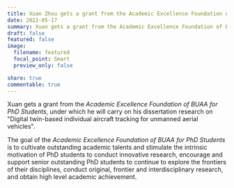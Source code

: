 ```yaml
---
title: Xuan Zhou gets a grant from the Academic Excellence Foundation of BUAA for PhD Students.
date: 2022-05-17
summary: Xuan gets a grant from the Academic Excellence Foundation of BUAA for PhD Students, under which he will carry on his dissertation research on the digital-twin-based individual aircraft tracking technology.
draft: false
featured: false
image:
  filename: featured
  focal_point: Smart
  preview_only: false

share: true
commentable: true
---
```

Xuan gets a grant from the *Academic Excellence Foundation of BUAA for PhD Students*, under which he will carry on his dissertation research on "Digital twin-based individual aircraft tracking for unmanned aerial vehicles".

The goal of the *Academic Excellence Foundation of BUAA for PhD Students* is to cultivate outstanding academic talents and stimulate the intrinsic motivation of PhD students to conduct innovative research, encourage and support senior outstanding PhD students to continue to explore the frontiers of their disciplines, conduct original, frontier and interdisciplinary research, and obtain high level academic achievement.
